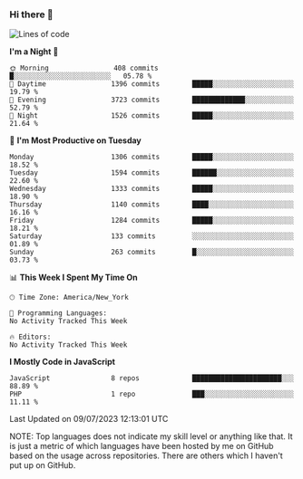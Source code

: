 ### Hi there 👋

<!--
**LynxJinxxy/LynxJinxxy** is a ✨ _special_ ✨ repository because its `README.md` (this file) appears on your GitHub profile.

Here are some ideas to get you started:

- 🔭 I’m currently working on ...
- 🌱 I’m currently learning ...
- 👯 I’m looking to collaborate on ...
- 🤔 I’m looking for help with ...
- 💬 Ask me about ...
- 📫 How to reach me: ...
- 😄 Pronouns: ...
- ⚡ Fun fact: ...
-->

<!--START_SECTION:waka-->
![Lines of code](https://img.shields.io/badge/From%20Hello%20World%20I%27ve%20Written-15.1%20million%20lines%20of%20code-blue)

**I'm a Night 🦉** 

```text
🌞 Morning                408 commits         █░░░░░░░░░░░░░░░░░░░░░░░░   05.78 % 
🌆 Daytime                1396 commits        █████░░░░░░░░░░░░░░░░░░░░   19.79 % 
🌃 Evening                3723 commits        █████████████░░░░░░░░░░░░   52.79 % 
🌙 Night                  1526 commits        █████░░░░░░░░░░░░░░░░░░░░   21.64 % 
```
📅 **I'm Most Productive on Tuesday** 

```text
Monday                   1306 commits        █████░░░░░░░░░░░░░░░░░░░░   18.52 % 
Tuesday                  1594 commits        ██████░░░░░░░░░░░░░░░░░░░   22.60 % 
Wednesday                1333 commits        █████░░░░░░░░░░░░░░░░░░░░   18.90 % 
Thursday                 1140 commits        ████░░░░░░░░░░░░░░░░░░░░░   16.16 % 
Friday                   1284 commits        █████░░░░░░░░░░░░░░░░░░░░   18.21 % 
Saturday                 133 commits         ░░░░░░░░░░░░░░░░░░░░░░░░░   01.89 % 
Sunday                   263 commits         █░░░░░░░░░░░░░░░░░░░░░░░░   03.73 % 
```


📊 **This Week I Spent My Time On** 

```text
🕑︎ Time Zone: America/New_York

💬 Programming Languages: 
No Activity Tracked This Week

🔥 Editors: 
No Activity Tracked This Week
```

**I Mostly Code in JavaScript** 

```text
JavaScript               8 repos             ██████████████████████░░░   88.89 % 
PHP                      1 repo              ███░░░░░░░░░░░░░░░░░░░░░░   11.11 % 
```




 Last Updated on 09/07/2023 12:13:01 UTC
<!--END_SECTION:waka-->
NOTE: Top languages does not indicate my skill level or anything like that. It is just a metric of which languages have been hosted by me on GitHub based on the usage across repositories. There are others which I haven't put up on GitHub.
